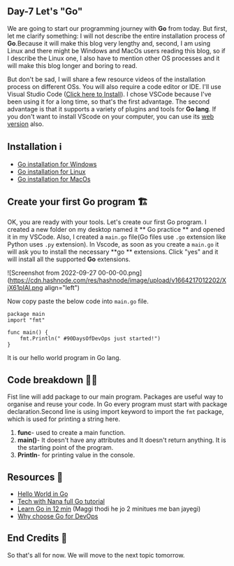 ## Day-7 Let's "Go"

We are going to start our programming journey with **Go** from today. But first, let me clarify something: I will not describe the entire installation process of **Go**.Because it will make this blog very lengthy and, second, I am using Linux and there might be Windows and MacOs users reading this blog, so if I describe the Linux one, I also have to mention other OS processes and it will make this blog longer and boring to read.

But don't be sad, I will share a few resource videos of the installation process on different OSs. You will also require a code editor or IDE. I'll use Visual Studio Code ([Click here to Install](https://code.visualstudio.com/)). I chose VSCode because I've been using it for a long time, so that's the first advantage. The second advantage is that it supports a variety of plugins and tools for **Go lang**. If you don't want to install VScode on your computer, you can use its [web version](https://vscode.dev/) also.


## Installation ℹ️
- [Go installation for Windows](https://youtu.be/xYpqI7GRrvE)
- [Go installation for Linux](https://youtu.be/LLqUFxAPsvs)
- [Go installation for MacOs](https://youtu.be/MbS1wn0B-fk)

## Create your first Go program 🏗️
OK, you are ready with your tools. Let's create our first Go program. I created a new folder on my desktop named it ** Go practice ** and opened it in my VSCode. Also, I created a ``main.go`` file(Go files use ``.go`` extension like Python uses ``.py`` extension). In Vscode, as soon as you create a ``main.go`` it will ask you to install the necessary **go ** extensions. Click "yes" and it will install all the supported **Go** extensions.

![Screenshot from 2022-09-27 00-00-00.png](https://cdn.hashnode.com/res/hashnode/image/upload/v1664217012202/XjX61pIAl.png align="left")

Now copy paste the below code into ``main.go`` file.
```
package main
import "fmt"

func main() {
    fmt.Println(" #90DaysOfDevOps just started!")
}
```
It is our hello world program in Go lang.

## Code breakdown 👨‍💻
Fist line will add package to our main program. Packages are useful way to organise and reuse your code. In Go every program must start with package declaration.Second line is using import keyword to import the ``fmt`` package, which is used for printing a string here.


1.  **func**- used to create a main function.
2. **main()**- It doesn't have any attributes and It doesn't return anything. It is the starting point of the program.
3. **Println**- for printing value in the console.

## Resources 📑
- [Hello World in Go](https://www.geeksforgeeks.org/hello-world-in-golang/)
- [Tech with Nana full Go tutorial](https://www.youtube.com/watch?v=yyUHQIec83I)
- [ Learn Go in 12 min](https://youtu.be/C8LgvuEBraI) (Maggi thodi he jo 2 minitues me ban jayegi) 
- [ Why choose Go for DevOps](https://www.youtube.com/watch?v=7pLqIIAqZD4&t=9s)

## End Credits 👋

So that's all for now. We will move to the next topic tomorrow.




 
